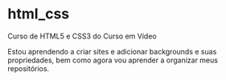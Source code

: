 # html_css
 Curso de HTML5 e CSS3 do Curso em Vídeo

 Estou aprendendo a criar sites e adicionar backgrounds e suas propriedades, bem como agora vou aprender a organizar meus repositórios.
